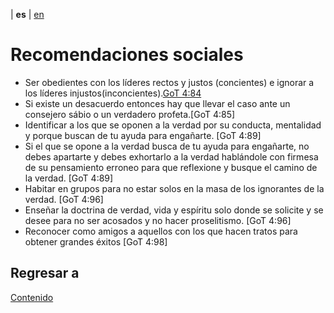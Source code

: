 | **es** | [en](../english/social-recommendations.md) 

# Recomendaciones sociales

- Ser obedientes con los líderes rectos y justos (concientes) e ignorar a los líderes injustos(inconcientes).[GoT 4:84](./referencias.md/#GoT)
- Si existe un desacuerdo entonces hay que llevar el caso ante un consejero sábio o un verdadero profeta.[GoT 4:85]
- Identificar a los que se oponen a la verdad por su conducta, mentalidad y porque buscan de tu ayuda para engañarte. [GoT 4:89]
- Si el que se opone a la verdad busca de tu ayuda para engañarte, no debes apartarte y debes exhortarlo a la verdad hablándole con firmesa de su pensamiento erroneo para que reflexione y busque el camino de la verdad. [GoT 4:89]
- Habitar en grupos para no estar solos en la masa de los ignorantes de la verdad. [GoT 4:96]
- Enseñar la doctrina de verdad, vida y espíritu solo donde se solicite y se desee para no ser acosados y no hacer proselitismo. [GoT 4:96]
- Reconocer como amigos a aquellos con los que hacen tratos para obtener grandes éxitos [GoT 4:98]

## Regresar a

[Contenido](./contenido.md)
